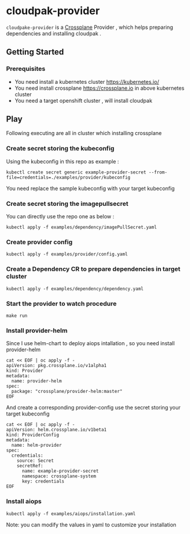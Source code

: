 # cloudpak-provider

`cloudpake-provider` is a [Crossplane](https://crossplane.io/) Provider 
, which helps preparing dependencies and installing cloudpak .


## Getting Started

### Prerequisites

- You need install a kubernetes cluster https://kubernetes.io/
- You need install crossplane https://crossplane.io in above kubernetes cluster
- You need a target openshift cluster , will install cloudpak

## Play

Following executing are all in cluster which installing crossplane 

### Create secret storing the kubeconfig 

Using the kubeconfig in this repo as example :

```
kubectl create secret generic example-provider-secret --from-file=credentials=./examples/provider/kubeconfig
```

You need replace the sample kubeconfig with your target kubeconfig 

### Create secret storing the imagepullsecret 

You can directly use the repo one as below :

```
kubectl apply -f examples/dependency/imagePullSecret.yaml
```

### Create provider config 

```
kubectl apply -f examples/provider/config.yaml
```

### Create a Dependency CR to prepare dependencies in target cluster

```
kubectl apply -f examples/dependency/dependency.yaml
```

### Start the provider to watch procedure

```
make run 
```

### Install provider-helm 

Since I use helm-chart to deploy aiops intallation , so you need install provider-helm 

```
cat << EOF | oc apply -f -
apiVersion: pkg.crossplane.io/v1alpha1
kind: Provider
metadata:
  name: provider-helm
spec:
  package: "crossplane/provider-helm:master"
EOF
```

And create a corresponding provider-config use the secret storing your target kubeconfig

```
cat << EOF | oc apply -f -
apiVersion: helm.crossplane.io/v1beta1
kind: ProviderConfig
metadata:
  name: helm-provider
spec:
  credentials:
    source: Secret
    secretRef:
      name: example-provider-secret
      namespace: crossplane-system
      key: credentials
EOF      
```

### Install aiops 

```
kubectl apply -f examples/aiops/installation.yaml 
```

Note: you can modify the values in yaml to customize your installation 

